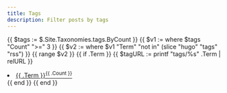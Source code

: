 ```yaml
---
title: Tags
description: Filter posts by tags
---
```

{{ $tags := $.Site.Taxonomies.tags.ByCount }}
{{ $v1 := where $tags "Count" ">=" 3 }}
{{ $v2 := where $v1 "Term" "not in" (slice "hugo" "tags" "rss") }}
{{ range $v2 }}
{{ if .Term }}
{{ $tagURL := printf "tags/%s" .Term | relURL }}
<li>
<a class="tag-button" href="{{ $tagURL }}">
    {{ .Term }}<sup>{{ .Count }}</sup>
</a>
</li>
{{ end }}
{{ end }}